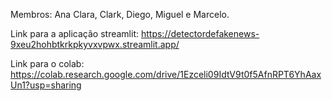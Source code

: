 Membros: Ana Clara, Clark, Diego, Miguel e Marcelo.

Link para a aplicação streamlit:
https://detectordefakenews-9xeu2hohbtkrkpkyvxvpwx.streamlit.app/

Link para o colab:
https://colab.research.google.com/drive/1Ezceli09IdtV9t0f5AfnRPT6YhAaxUn1?usp=sharing
